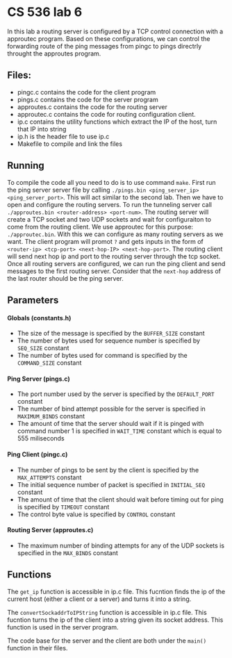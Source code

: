 # CS 536 lab 6

In this lab a routing server is configured by a TCP control connection with a approutec program. Based on these configurations, we can control the forwarding route of the ping messages from pingc to pings directrly throught the approutes program.

## Files:
- pingc.c contains the code for the client program
- pings.c contains the code for the server program
- approutes.c contains the code for the routing server
- approutec.c contains the code for routing configuration client.
- ip.c contains the utility  functions which extract the IP of the host, turn that IP into string
- ip.h is the header file to use ip.c
- Makefile to compile and link the files

## Running
To compile the code all you need to do is to use command `make`. First run the ping server server file by calling `./pings.bin <ping_server_ip> <ping_server_port>`. This will act similar to the second lab. Then we have to open and configure the routing servers. To run the tunneling server call `./approutes.bin <router-address> <port-num>`. The routing server will create a TCP socket and two UDP sockets and wait for configuraiton to come from the routing client. We use approutec for this purpose: `./approutec.bin`. With this we can configure as many routing servers as we want. The client program will promot `?` and gets inputs in the form of `<router-ip> <tcp-port> <next-hop-IP> <next-hop-port>`. The routing client will send next hop ip and port to the routing server through the tcp socket. Once all routing servers are configured, we can run the ping client and send messages to the first routing server. Consider that the `next-hop` address of the last router should be the ping server.

## Parameters

#### Globals (constants.h)
- The size of the message is specified by the `BUFFER_SIZE` constant
- The number of bytes used for sequence number is specified by `SEQ_SIZE` constant
- The number of bytes used for command is specified by the `COMMAND_SIZE` constant

#### Ping Server (pings.c)
- The port number used by the server is specified by the `DEFAULT_PORT` constant
- The number of bind attempt possible for the server is specified in `MAXIMUM_BINDS` constant
- The amount of time that the server should wait if it is pinged with command number 1 is specified in `WAIT_TIME` constant which is equal to 555 miliseconds

#### Ping Client (pingc.c)
- The number of pings to be sent by the client is specified by the `MAX_ATTEMPTS` constant
- The initial sequence number of packet is specified in `INITIAL_SEQ` constant
- The amount of time that the client should wait before timing out for ping is specified by `TIMEOUT` constant
- The control byte value is specified by `CONTROL` constant

#### Routing Server (approutes.c)

- The maximum number of binding attempts for any of the UDP sockets is specified in the `MAX_BINDS` constant

## Functions
The `get_ip` function is accessible in ip.c file. This fucntion finds the ip of the current host (either a client or a server) and turns it into a string.

The `convertSockaddrToIPString` function is accessible in ip.c file. This fucntion turns the ip of the client into a string given its socket address. This function is used in the server program.

The code base for the server and the client are both under the `main()` function in their files.